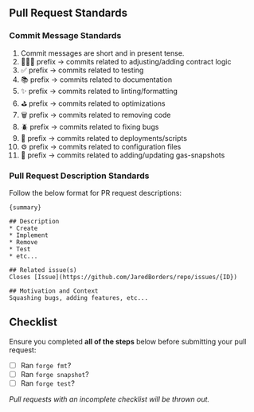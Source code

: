 ## Pull Request Standards

### Commit Message Standards

1. Commit messages are short and in present tense.
2. 👷🏻‍♂️ prefix -> commits related to adjusting/adding contract logic
3. ✅ prefix -> commits related to testing
4. 📚 prefix -> commits related to documentation
5. ✨ prefix -> commits related to linting/formatting
6. ⛳️ prefix -> commits related to optimizations
7. 🗑️ prefix -> commits related to removing code
8. 🪲 prefix -> commits related to fixing bugs
9. 🚀 prefix -> commits related to deployments/scripts
10. ⚙️ prefix -> commits related to configuration files
11. 📸 prefix -> commits related to adding/updating gas-snapshots

### Pull Request Description Standards

Follow the below format for PR request descriptions:

```
{summary}

## Description
* Create
* Implement 
* Remove
* Test
* etc...

## Related issue(s)
Closes [Issue](https://github.com/JaredBorders/repo/issues/{ID})

## Motivation and Context
Squashing bugs, adding features, etc...
```

## Checklist

Ensure you completed **all of the steps** below before submitting your pull request:

- [ ] Ran `forge fmt`?
- [ ] Ran `forge snapshot`?
- [ ] Ran `forge test`?

_Pull requests with an incomplete checklist will be thrown out._